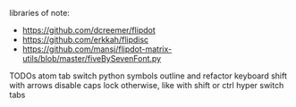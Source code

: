 libraries of note:
 - https://github.com/dcreemer/flipdot
 - https://github.com/erkkah/flipdisc
 - https://github.com/mansj/flipdot-matrix-utils/blob/master/fiveBySevenFont.py

TODOs
atom
  tab switch
  python symbols outline and refactor
keyboard
  shift with arrows
  disable caps lock otherwise, like with shift or ctrl
hyper
  switch tabs
